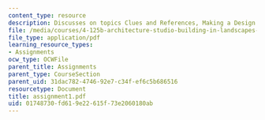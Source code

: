 ```yaml
---
content_type: resource
description: Discusses on topics Clues and References, Making a Design.
file: /media/courses/4-125b-architecture-studio-building-in-landscapes-fall-2005/01748730fd619e22615f73e2060180ab_assignment1.pdf
file_type: application/pdf
learning_resource_types:
- Assignments
ocw_type: OCWFile
parent_title: Assignments
parent_type: CourseSection
parent_uid: 31dac782-4746-92e7-c34f-ef6c5b686516
resourcetype: Document
title: assignment1.pdf
uid: 01748730-fd61-9e22-615f-73e2060180ab
---
```

